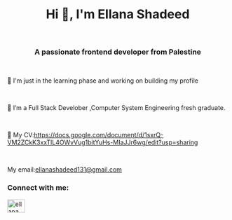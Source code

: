 <h1 align="center">Hi 👋, I'm Ellana Shadeed</h1>

<br>

<h3 align="center">A passionate frontend developer from Palestine</h3>

<br>

🔭 I'm just in the learning phase and working on building my profile

<br>

🌱 I’m a Full Stack Develober ,Computer System Engineering fresh graduate.

<br>

💬 My CV:https://docs.google.com/document/d/1sxrQ-VM2ZCkK3xxTlL4OWvVug1bitYuHs-MIaJJr6wg/edit?usp=sharing

<br>

  My email:ellanashadeed131@gmail.com



<h3 align="left">Connect with me:</h3>

<p align="left">

<a href="https://linkedin.com/in/ellana shadeed" target="blank"><img align="center" src="https://raw.githubusercontent.com/rahuldkjain/github-profile-readme-generator/master/src/images/icons/Social/linked-in-alt.svg" alt="ellana shadeed" height="30" width="40" /></a>

</p>





